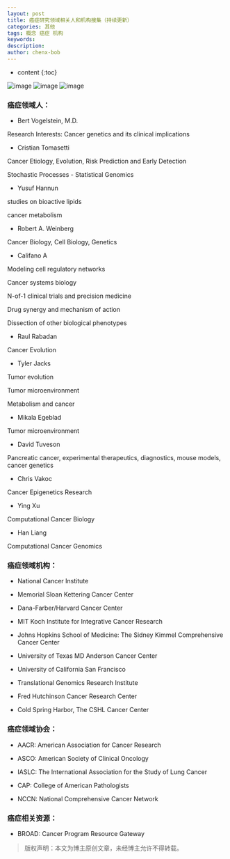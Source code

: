 ```yaml
---
layout: post
title: 癌症研究领域相关人和机构搜集（持续更新）
categories: 其他
tags: 概念 癌症 机构
keywords: 
description: 
author: chenx-bob
---
```


* content
{:toc}


![image](https://cl.ly/1o402l3p2X30/Image%202017-03-30%20at%205.00.30%20pm.png)
![image](https://cl.ly/3x3z1T3a2u2u/Image%202017-03-30%20at%205.00.09%20pm.png)
![image](https://cl.ly/182h2p1Y2D3s/Image%202017-03-30%20at%204.59.43%20pm.png)







### 癌症领域人：

* Bert Vogelstein, M.D.

 Research Interests: Cancer genetics and its clinical implications

* Cristian Tomasetti 

 Cancer Etiology, Evolution, Risk Prediction and Early Detection 

 Stochastic Processes - Statistical Genomics

* Yusuf Hannun

 studies on bioactive lipids

 cancer metabolism

* Robert A. Weinberg

 Cancer Biology, Cell Biology, Genetics

* Califano A

 Modeling cell regulatory networks

 Cancer systems biology

 N-of-1 clinical trials and precision medicine

 Drug synergy and mechanism of action

 Dissection of other biological phenotypes


* Raul Rabadan

 Cancer Evolution

* Tyler Jacks

 Tumor evolution

 Tumor microenvironment

 Metabolism and cancer

* Mikala Egeblad

 Tumor microenvironment

* David Tuveson

 Pancreatic cancer, experimental therapeutics, diagnostics, mouse models, cancer genetics

* Chris Vakoc

 Cancer Epigenetics Research

* Ying Xu

 Computational Cancer Biology

* Han Liang

 Computational Cancer Genomics

### 癌症领域机构：

* National Cancer Institute

* Memorial Sloan Kettering Cancer Center

* Dana-Farber/Harvard Cancer Center

* MIT Koch Institute for Integrative Cancer Research

* Johns Hopkins School of Medicine: The Sidney Kimmel Comprehensive Cancer Center 

* University of Texas MD Anderson Cancer Center

* University of California San Francisco

* Translational Genomics Research Institute
 
* Fred Hutchinson Cancer Research Center

* Cold Spring Harbor, The CSHL Cancer Center

### 癌症领域协会：

* AACR: American Association for Cancer Research

* ASCO: American Society of Clinical Oncology

* IASLC: The International Association for the Study of Lung Cancer

* CAP: College of American Pathologists

* NCCN: National Comprehensive Cancer Network

### 癌症相关资源：

* BROAD: Cancer Program Resource Gateway




> 版权声明：本文为博主原创文章，未经博主允许不得转载。
